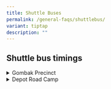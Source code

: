 ```yaml
---
title: Shuttle Buses
permalink: /general-faqs/shuttlebus/
variant: tiptap
description: ""
---
```

<h2>Shuttle bus timings</h2>
<div data-type="detailGroup" class="isomer-accordion isomer-accordion-white">
<details class="isomer-details">
<summary>Gombak Precinct</summary>
<div data-type="detailsContent" class="isomer-details-content">
<h2>Gombak Precinct</h2>
<div class="isomer-image-wrapper">
<img style="width: 100%" height="auto" width="100%" alt="Shuttle bus pick up at cashew MRT" src="/images/Shuttle bus/shuttle_gbk.jpg">
</div>
<h3>Morning</h3>
<p><strong>Between Cashew MRT and M-Annex</strong>
</p>
<table style="minWidth: 50px">
<colgroup>
<col>
<col>
</colgroup>
<tbody>
<tr>
<th rowspan="1" colspan="1">
<p>First bus</p>
</th>
<th rowspan="1" colspan="1">
<p>0700hrs</p>
</th>
</tr>
<tr>
<td rowspan="1" colspan="1">
<p><strong>Last bus</strong>
</p>
</td>
<td rowspan="1" colspan="1">
<p><strong>1000hrs</strong>
</p>
</td>
</tr>
<tr>
<td rowspan="1" colspan="1">
<p><strong>Frequency</strong>
</p>
</td>
<td rowspan="1" colspan="1">
<p><strong>15 mins</strong>
</p>
</td>
</tr>
<tr>
<td rowspan="1" colspan="1">
<p>Stop 1</p>
</td>
<td rowspan="1" colspan="1">
<p>Cashew MRT (Taxi Stand)</p>
</td>
</tr>
<tr>
<td rowspan="1" colspan="1">
<p>Stop 2</p>
</td>
<td rowspan="1" colspan="1">
<p>Pass Office (bus stop)</p>
</td>
</tr>
<tr>
<td rowspan="1" colspan="1">
<p>Stop 3</p>
</td>
<td rowspan="1" colspan="1">
<p>M-Annex Foyer</p>
</td>
</tr>
</tbody>
</table>
<p></p>
<p><strong>Between CMPB and M-Annex (Trial period: 6 October to 31 December 2025)</strong>
</p>
<table style="minWidth: 50px">
<colgroup>
<col>
<col>
</colgroup>
<tbody>
<tr>
<td rowspan="1" colspan="1">
<p><strong>First bus</strong>
</p>
</td>
<td rowspan="1" colspan="1">
<p><strong>0730hrs</strong>
</p>
</td>
</tr>
<tr>
<td rowspan="1" colspan="1">
<p><strong>Last bus</strong>
</p>
</td>
<td rowspan="1" colspan="1">
<p><strong>1000hrs</strong>
</p>
</td>
</tr>
<tr>
<td rowspan="1" colspan="1">
<p><strong>Frequency</strong>
</p>
</td>
<td rowspan="1" colspan="1">
<p><strong>25 mins</strong>
</p>
</td>
</tr>
<tr>
<td rowspan="1" colspan="1">
<p>Stop 1</p>
</td>
<td rowspan="1" colspan="1">
<p>CMPB</p>
</td>
</tr>
<tr>
<td rowspan="1" colspan="1">
<p>Stop 2</p>
</td>
<td rowspan="1" colspan="1">
<p>MINDEF Pass Office</p>
</td>
</tr>
<tr>
<td rowspan="1" colspan="1">
<p>Stop 3</p>
</td>
<td rowspan="1" colspan="1">
<p>M-Annex Foyer</p>
</td>
</tr>
</tbody>
</table>
<p>&nbsp;</p>
<table style="minWidth: 50px">
<colgroup>
<col>
<col>
</colgroup>
<tbody>
<tr>
<td rowspan="1" colspan="1">
<p><strong>First bus</strong>
</p>
</td>
<td rowspan="1" colspan="1">
<p><strong>1000hrs</strong>
</p>
</td>
</tr>
<tr>
<td rowspan="1" colspan="1">
<p><strong>Last bus</strong>
</p>
</td>
<td rowspan="1" colspan="1">
<p><strong>1130hrs</strong>
</p>
</td>
</tr>
<tr>
<td rowspan="1" colspan="1">
<p><strong>Frequency</strong>
</p>
</td>
<td rowspan="1" colspan="1">
<p><strong>20 mins</strong>
</p>
</td>
</tr>
<tr>
<td rowspan="1" colspan="1">
<p>Stop 1</p>
</td>
<td rowspan="1" colspan="1">
<p>CMPB</p>
</td>
</tr>
<tr>
<td rowspan="1" colspan="1">
<p>Stop 2</p>
</td>
<td rowspan="1" colspan="1">
<p>M-Annex Foyer</p>
</td>
</tr>
</tbody>
</table>
<h3>&nbsp;Lunchtime</h3>
<table style="minWidth: 50px">
<colgroup>
<col>
<col>
</colgroup>
<tbody>
<tr>
<th rowspan="1" colspan="1">
<p>First bus</p>
</th>
<th rowspan="1" colspan="1">
<p>1130hrs</p>
</th>
</tr>
<tr>
<td rowspan="1" colspan="1">
<p><strong>Last bus</strong>
</p>
</td>
<td rowspan="1" colspan="1">
<p><strong>1415hrs</strong>
</p>
</td>
</tr>
<tr>
<td rowspan="1" colspan="1">
<p><strong>Frequency</strong>
</p>
</td>
<td rowspan="1" colspan="1">
<p><strong>15 mins</strong>
</p>
</td>
</tr>
<tr>
<td rowspan="1" colspan="1">
<p>Stop 1</p>
</td>
<td rowspan="1" colspan="1">
<p>MINDEF Taxi Stand</p>
</td>
</tr>
<tr>
<td rowspan="1" colspan="1">
<p>Stop 2</p>
</td>
<td rowspan="1" colspan="1">
<p>Hillview camp (roadside pickup)</p>
</td>
</tr>
<tr>
<td rowspan="1" colspan="1">
<p>Stop 3</p>
</td>
<td rowspan="1" colspan="1">
<p>Hillion Mall (MRT Exit A Bus Stop)</p>
</td>
</tr>
<tr>
<td rowspan="1" colspan="1">
<p>Stop 4</p>
</td>
<td rowspan="1" colspan="1">
<p>MINDEF Pass Office</p>
</td>
</tr>
</tbody>
</table>
<p></p>
<p><strong><u>Shuttle bus for Lunchtime (Timbre+ Hillview)</u></strong>
</p>
<table style="minWidth: 50px">
<colgroup>
<col>
<col>
</colgroup>
<tbody>
<tr>
<td rowspan="1" colspan="1">
<p><strong>First bus</strong>
</p>
</td>
<td rowspan="1" colspan="1">
<p><strong>1130hrs</strong>
</p>
</td>
</tr>
<tr>
<td rowspan="1" colspan="1">
<p><strong>Last bus</strong>
</p>
</td>
<td rowspan="1" colspan="1">
<p><strong>1430hrs</strong>
</p>
</td>
</tr>
<tr>
<td rowspan="1" colspan="1">
<p><strong>Frequency</strong>
</p>
</td>
<td rowspan="1" colspan="1">
<p><strong>20 mins</strong>
</p>
</td>
</tr>
<tr>
<td rowspan="1" colspan="1">
<p>Stop 1</p>
</td>
<td rowspan="1" colspan="1">
<p>M-Annex Foyer</p>
</td>
</tr>
<tr>
<td rowspan="1" colspan="1">
<p>Stop 2</p>
</td>
<td rowspan="1" colspan="1">
<p>CMPB</p>
</td>
</tr>
</tbody>
</table>
<h3>Evening</h3>
<table style="minWidth: 50px">
<colgroup>
<col>
<col>
</colgroup>
<tbody>
<tr>
<th rowspan="1" colspan="1">
<p>First bus</p>
</th>
<th rowspan="1" colspan="1">
<p>1630hrs (Fri: 1600hrs)</p>
</th>
</tr>
<tr>
<td rowspan="1" colspan="1">
<p><strong>Last bus</strong>
</p>
</td>
<td rowspan="1" colspan="1">
<p><strong>2130hrs (Fri: 2100hrs)</strong>
</p>
</td>
</tr>
<tr>
<td rowspan="1" colspan="1">
<p><strong>Frequency</strong>
</p>
</td>
<td rowspan="1" colspan="1">
<p><strong>15 mins</strong>
</p>
</td>
</tr>
<tr>
<td rowspan="1" colspan="1">
<p>Stop 1</p>
</td>
<td rowspan="1" colspan="1">
<p>M-Annex Foyer</p>
</td>
</tr>
<tr>
<td rowspan="1" colspan="1">
<p>Stop 2</p>
</td>
<td rowspan="1" colspan="1">
<p>Cashew MRT (Taxi Stand)</p>
</td>
</tr>
</tbody>
</table>
</div>
</details>
<details class="isomer-details">
<summary>Depot Road Camp</summary>
<div data-type="detailsContent" class="isomer-details-content">
<h2>Depot Road Camp</h2>
<div class="isomer-image-wrapper">
<img style="width: 100%" height="auto" width="100%" alt="Shuttle bus pickup at depot road camp" src="/images/Shuttle bus/shuttle_drc.jpg">
</div>
<h3>Morning</h3>
<table style="minWidth: 50px">
<colgroup>
<col>
<col>
</colgroup>
<tbody>
<tr>
<th rowspan="1" colspan="1">
<p>First bus</p>
</th>
<th rowspan="1" colspan="1">
<p>0700hrs</p>
</th>
</tr>
<tr>
<td rowspan="1" colspan="1">
<p><strong>Last bus</strong>
</p>
</td>
<td rowspan="1" colspan="1">
<p><strong>0830hrs</strong>
</p>
</td>
</tr>
<tr>
<td rowspan="1" colspan="1">
<p><strong>Frequency</strong>
</p>
</td>
<td rowspan="1" colspan="1">
<p><strong>15-20 mins</strong>
</p>
</td>
</tr>
<tr>
<td rowspan="1" colspan="1">
<p>Stop 1</p>
</td>
<td rowspan="1" colspan="1">
<p>HarbourFront MRT (Exit D Taxi Stand)</p>
</td>
</tr>
<tr>
<td rowspan="1" colspan="1">
<p>Stop 2</p>
</td>
<td rowspan="1" colspan="1">
<p>Depot Road Camp (Pickup/drop-off point)</p>
</td>
</tr>
</tbody>
</table>
<h3>Lunchtime (Depot Heights)</h3>
<table style="minWidth: 50px">
<colgroup>
<col>
<col>
</colgroup>
<tbody>
<tr>
<th rowspan="1" colspan="1">
<p>First bus</p>
</th>
<th rowspan="1" colspan="1">
<p>1200hrs</p>
</th>
</tr>
<tr>
<td rowspan="1" colspan="1">
<p><strong>Last bus</strong>
</p>
</td>
<td rowspan="1" colspan="1">
<p><strong>1345hrs</strong>
</p>
</td>
</tr>
<tr>
<td rowspan="1" colspan="1">
<p><strong>Frequency</strong>
</p>
</td>
<td rowspan="1" colspan="1">
<p><strong>15 mins</strong>
</p>
</td>
</tr>
<tr>
<td rowspan="1" colspan="1">
<p>Stop 1</p>
</td>
<td rowspan="1" colspan="1">
<p>DTTA (Bus stop B14241)</p>
</td>
</tr>
<tr>
<td rowspan="1" colspan="1">
<p>Stop 2</p>
</td>
<td rowspan="1" colspan="1">
<p>Depot Road Camp (Pickup/drop-off point)</p>
</td>
</tr>
<tr>
<td rowspan="1" colspan="1">
<p>Stop 3</p>
</td>
<td rowspan="1" colspan="1">
<p>Depot Heights Shopping Centre</p>
</td>
</tr>
</tbody>
</table>
<h3>Evening</h3>
<table style="minWidth: 50px">
<colgroup>
<col>
<col>
</colgroup>
<tbody>
<tr>
<th rowspan="1" colspan="1">
<p>First bus</p>
</th>
<th rowspan="1" colspan="1">
<p>1700hrs</p>
</th>
</tr>
<tr>
<td rowspan="1" colspan="1">
<p><strong>Last bus</strong>
</p>
</td>
<td rowspan="1" colspan="1">
<p><strong>1900hrs</strong>
</p>
</td>
</tr>
<tr>
<td rowspan="1" colspan="1">
<p><strong>Frequency</strong>
</p>
</td>
<td rowspan="1" colspan="1">
<p><strong>15-20 mins</strong>
</p>
</td>
</tr>
<tr>
<td rowspan="1" colspan="1">
<p>Stop 1</p>
</td>
<td rowspan="1" colspan="1">
<p>Depot Road Camp (Pickup/drop-off point)</p>
</td>
</tr>
<tr>
<td rowspan="1" colspan="1">
<p>Stop 2</p>
</td>
<td rowspan="1" colspan="1">
<p>HarbourFront MRT (Exit D Taxi Stand)</p>
</td>
</tr>
</tbody>
</table>
<p></p>
</div>
</details>
</div>
<p></p>
